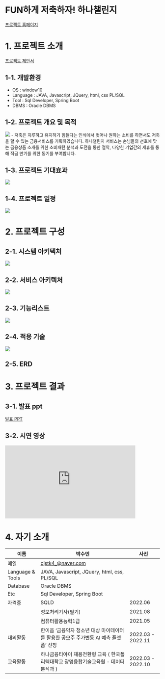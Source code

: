 # FUN하게 저축하자! 하나챌린지

[프로젝트 홈페이지](https://koposoftware.github.io/2022_4_smpark/)

# 1. 프로젝트 소개
[프로젝트 제안서](/제안서_2260341005_박수민.pptx)<br>
## 1-1. 개발환경
- OS : window10
- Language : JAVA, Javascript, JQuery, html, css  PL/SQL
- Tool : Sql Developer, Spring Boot
- DBMS : Oracle DBMS

## 1-2. 프로젝트 개요 및 목적
<img src="about_hanachallenge.PNG"/>
-	저축은 지루하고 유지하기 힘들다는 인식에서 벗어나 원하는 소비를 하면서도 저축을 할 수 있는 금융서비스를 기획하였습니다. 하나챌린지 서비스는 손님들의 선호에 맞는 금융상품 소개를 위한 소비패턴 분석과 도전을 통한 절약, 다양한 기업간의 제휴를 통해 적금 만기를 위한 동기를 부여합니다.
<br>

## 1-3. 프로젝트 기대효과
<img src="anticipation.PNG"/>

## 1-4. 프로젝트 일정
<img src="Gantt_chart.png"/>


# 2. 프로젝트 구성 
## 2-1. 시스템 아키텍처
<img src="System_Architecture.PNG"/>

## 2-2. 서비스 아키텍처
<img src="Service_Architecture.PNG"/>

## 2-3. 기능리스트
<img src="Function.PNG"/>

## 2-4. 적용 기술
<img src="Skill.PNG"/>

## 2-5. ERD

# 3. 프로젝트 결과

## 3-1. 발표 ppt 
[발표 PPT](/project.pptx)<br>

## 3-2. 시연 영상 

  <iframe width="424" height="238" src="https://www.youtube.com/embed/reOGfxYJre0" title="YouTube video player" frameborder="0" allow="accelerometer; autoplay; clipboard-write; encrypted-media; gyroscope; picture-in-picture" allowfullscreen></iframe>

# 4. 자기 소개

| 이름 | 박수민 | 사진 |
| ------------ | ------------- | ------------- |
| 메일 | <cjstk4_@naver.com>  |  |
| Language & Tools | JAVA, Javascript, JQuery, html, css, PL/SQL  | |
| Database | Oracle DBMS  | |
| Etc | Sql Developer, Spring Boot| |
| 자격증 | SQLD | 2022.06 | 
|  | 정보처리기사(필기) | 2021.08 | 
|  | 컴퓨터활용능력1급 | 2021.05 | 
| 대외활동 | 한이음 ‘금융약자 청소년 대상 마이데이터를 활용한 공모주 주가변동 AI 예측 플랫폼’ 선정 | 2022.03 - 2022.11 | 
| 교육활동 | 하나금융티아이 채용전환형 교육 ( 한국폴리텍대학교 광명융합기술교육원 - 데이터분석과 ) | 2022.03 - 2022.10 | 



